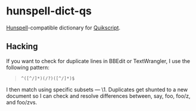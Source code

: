 # hunspell-dict-qs

[Hunspell][]-compatible dictionary for [Quikscript][].

## Hacking

If you want to check for duplicate lines in BBEdit or TextWrangler, I use the following pattern:

<blockquote><code><pre>^([^/]*)(/?)([^/]*)$</pre></code></blockquote>

I then match using specific subsets — \1. Duplicates get shunted to a new document so I can check and resolve differences between, say, foo, foo/z, and foo/zvs.

[hunspell]: http://hunspell.sourceforge.net/
[quikscript]: http://en.wikipedia.org/wiki/Quikscript
